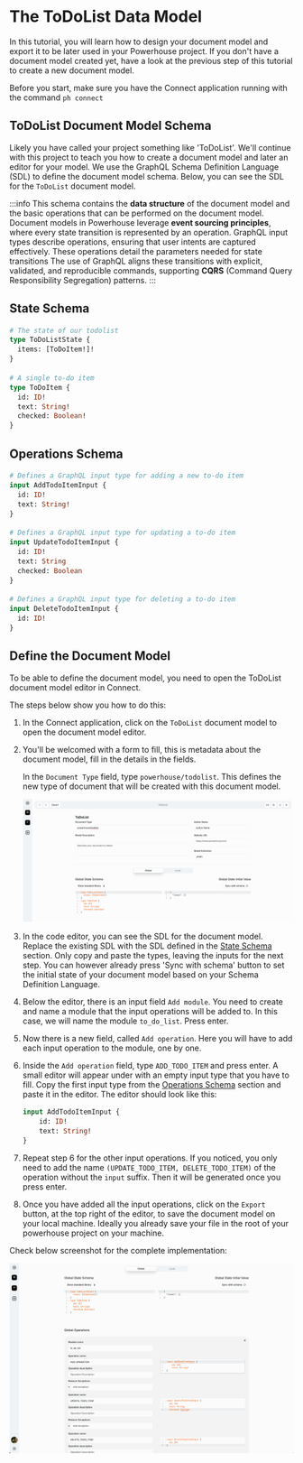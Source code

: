 
# The ToDoList Data Model

In this tutorial, you will learn how to design your document model and export it to be later used in your Powerhouse project.
If you don't have a document model created yet, have a look at the previous step of this tutorial to create a new document model.

Before you start, make sure you have the Connect application running with the command `ph connect`

## ToDoList Document Model Schema

Likely you have called your project something like 'ToDoList'. We'll continue with this project to teach you how to create a document model and later an editor for your model. We use the GraphQL Schema Definition Language (SDL) to define the document model schema. Below, you can see the SDL for the `ToDoList` document model.

:::info
This schema contains the **data structure** of the document model and the basic operations that can be performed on the document model.
Document models in Powerhouse leverage **event sourcing principles**, where every state transition is represented by an operation. GraphQL input types describe operations, ensuring that user intents are captured effectively. These operations detail the parameters needed for state transitions The use of GraphQL aligns these transitions with explicit, validated, and reproducible commands, supporting **CQRS** (Command Query Responsibility Segregation) patterns.
:::

## State Schema

```graphql
# The state of our todolist
type ToDoListState {
  items: [ToDoItem!]!
}

# A single to-do item
type ToDoItem {
  id: ID!
  text: String!
  checked: Boolean!
}
```

## Operations Schema

```graphql
# Defines a GraphQL input type for adding a new to-do item
input AddTodoItemInput {
  id: ID!
  text: String!
}

# Defines a GraphQL input type for updating a to-do item
input UpdateTodoItemInput {
  id: ID!
  text: String
  checked: Boolean
}

# Defines a GraphQL input type for deleting a to-do item
input DeleteTodoItemInput {
  id: ID!
}
```

## Define the Document Model

To be able to define the document model, you need to open the ToDoList document model editor in Connect. 

The steps below show you how to do this:

1. In the Connect application, click on the `ToDoList` document model to open the document model editor.
2. You'll be welcomed with a form to fill, this is metadata about the document model, fill in the details in the fields. 

    In the `Document Type` field, type `powerhouse/todolist`. This defines the new type of document that will be created with this document model.
    
    ![ToDoList Document Model Form Metadata](./images/DocumentModelHeader.png)

3. In the code editor, you can see the SDL for the document model. Replace the existing SDL with the SDL defined in the [State Schema](#state-schema) section. Only copy and paste the types, leaving the inputs for the next step. You can however already press 'Sync with schema' button to set the initial state of your document model based on your Schema Definition Language. 
4. Below the editor, there is an input field `Add module`. You need to create and name a module that the input operations will be added to. In this case, we will name the module `to_do_list`. Press enter.
5. Now there is a new field, called `Add operation`. Here you will have to add each input operation to the module, one by one.
6. Inside the `Add operation` field, type `ADD_TODO_ITEM` and press enter. A small editor will appear under with an empty input type that you have to fill. Copy the first input type from the [Operations Schema](#operations-schema) section and paste it in the editor. The editor should look like this:

    ```graphql
    input AddTodoItemInput {
        id: ID!
        text: String!
    }
    ```

7. Repeat step 6 for the other input operations. If you noticed, you only need to add the name `(UPDATE_TODO_ITEM, DELETE_TODO_ITEM)` of the operation without the `input` suffix. Then it will be generated once you press enter.
8. Once you have added all the input operations, click on the `Export` button, at the top right of the editor, to save the document model on your local machine. Ideally you already save your file in the root of your powerhouse project on your machine.

Check below screenshot for the complete implementation:

![ToDoList Document Model](./images/DocumentModelOperations.png)
